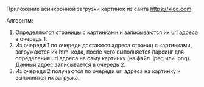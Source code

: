 
Приложение асинхронной загрузки картинок из сайта https://xlcd.com

Алгоритм:
1. Определяются страницы с картинками и записываются их url адреса в очередь 1.
2. Из очереди 1 по очереди достаются адреса страниц с картинками, загружаются их html кода, после чего выполняется
парсинг для определения url адреса на саму картинку (на файл .jpeg или .png). Данный адрес записывается в очередь 2.
3. Из очереди 2 получаются по очереди url адреса на картинку и выполнятся их загрузка.

